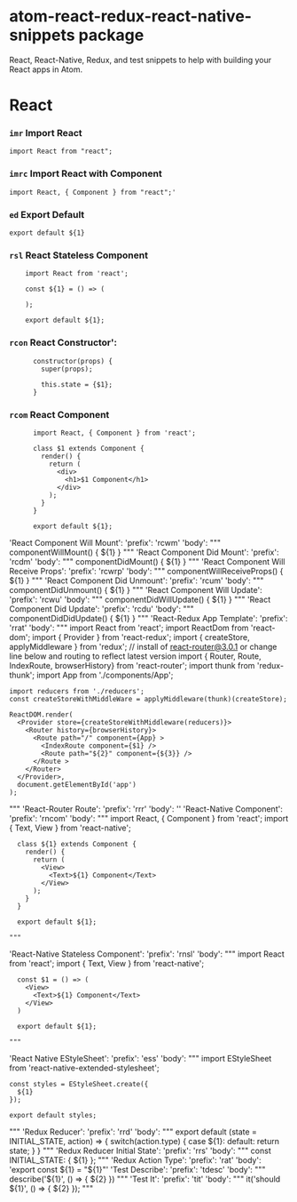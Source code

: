# atom-react-redux-react-native-snippets package

React, React-Native, Redux, and test snippets to help with building your React apps in Atom.

# React

### `imr` Import React

```
import React from "react";
```

### `imrc` Import React with Component
```
import React, { Component } from "react";'
```
### `ed` Export Default
```
export default ${1}
```  

### `rsl` React Stateless Component
```
    import React from 'react';

    const ${1} = () => (

    );

    export default ${1};
```

### `rcon` React Constructor':
```
      constructor(props) {
        super(props);

        this.state = {$1};
      }
```

### `rcom` React Component
```
      import React, { Component } from 'react';

      class $1 extends Component {
        render() {
          return (
            <div>
              <h1>$1 Component</h1>
            </div>
          );
        }
      }

      export default ${1};
```

'React Component Will Mount':
  'prefix': 'rcwm'
  'body': """
      componentWillMount() {
        ${1}
      }
    """
'React Component Did Mount':
  'prefix': 'rcdm'
  'body': """
      componentDidMount() {
        ${1}
      }
    """
'React Component Will Receive Props':
  'prefix': 'rcwrp'
  'body': """
  componentWillReceiveProps() {
    ${1}
  }
  """
'React Component Did Unmount':
  'prefix': 'rcum'
  'body': """
      componentDidUnmount() {
        ${1}
      }
    """
'React Component Will Update':
  'prefix': 'rcwu'
  'body': """
      componentDidWillUpdate() {
        ${1}
      }
    """
'React Component Did Update':
  'prefix': 'rcdu'
  'body': """
      componentDidDidUpdate() {
        ${1}
      }
    """
'React-Redux App Template':
  'prefix': 'rrat'
  'body': """
    import React from 'react';
    import ReactDom from 'react-dom';
    import { Provider } from 'react-redux';
    import { createStore, applyMiddleware } from 'redux';
    // install of react-router@3.0.1 or change line below and routing to reflect latest version
    import { Router, Route, IndexRoute, browserHistory} from 'react-router';
    import thunk from 'redux-thunk';
    import App from './components/App';

    import reducers from './reducers';
    const createStoreWithMiddleWare = applyMiddleware(thunk)(createStore);

    ReactDOM.render(
      <Provider store={createStoreWithMiddleware(reducers)}>
        <Router history={browserHistory}>
          <Route path="/" component={App} >
            <IndexRoute component={$1} />
            <Route path="${2}" component={${3}} />
          </Route >
        </Router>
      </Provider>,
      document.getElementById('app')
    );

  """
'React-Router Route':
  'prefix': 'rrr'
  'body': '<Route path="${1}" component={${2}} />'
'React-Native Component':
  'prefix': 'rncom'
  'body': """
      import React, { Component } from 'react';
      import { Text, View } from 'react-native';

      class ${1} extends Component {
        render() {
          return (
            <View>
              <Text>${1} Component</Text>
            </View>
          );
        }
      }

      export default ${1};

    """

'React-Native Stateless Component':
  'prefix': 'rnsl'
  'body': """
      import React from 'react';
      import { Text, View } from 'react-native';

      const $1 = () => (
        <View>
          <Text>${1} Component</Text>
        </View>
      )

      export default ${1};

    """

'React Native EStyleSheet':
  'prefix': 'ess'
  'body': """
    import EStyleSheet from 'react-native-extended-stylesheet';

    const styles = EStyleSheet.create({
      ${1}
    });

    export default styles;

  """
'Redux Reducer':
  'prefix': 'rrd'
  'body': """
      export default (state = INITIAL_STATE, action) => {
        switch(action.type) {
          case ${1}:
          default:
            return state;
        }
      }
    """
'Redux Reducer Initial State':
  'prefix': 'rrs'
  'body': """
    const INITIAL_STATE: {
      ${1}
    };
  """
'Redux Action Type':
  'prefix': 'rat'
  'body': 'export const ${1} = "${1}"'
'Test Describe':
  'prefix': 'tdesc'
  'body': """
    describe('${1}', () => {
      ${2}
    })
  """
'Test It':
  'prefix': 'tit'
  'body': """
    it('should ${1}', () => {
      ${2}
    });
  """
